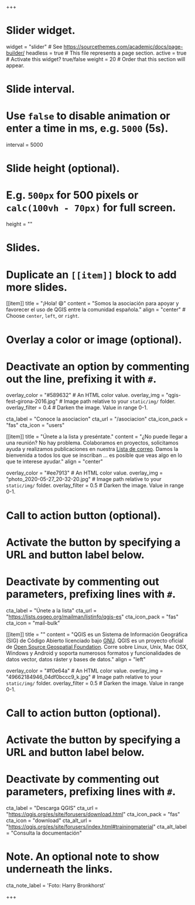 +++
# Slider widget.
widget = "slider"  # See https://sourcethemes.com/academic/docs/page-builder/
headless = true  # This file represents a page section.
active = true  # Activate this widget? true/false
weight = 20  # Order that this section will appear.

# Slide interval.
# Use `false` to disable animation or enter a time in ms, e.g. `5000` (5s).
interval = 5000

# Slide height (optional).
# E.g. `500px` for 500 pixels or `calc(100vh - 70px)` for full screen.
height = ""

# Slides.
# Duplicate an `[[item]]` block to add more slides.
[[item]]
  title = "¡Hola! :smile:"
  content = "Somos la asociación para apoyar y favorecer el uso de QGIS entre la comunidad española."
  align = "center"  # Choose `center`, `left`, or `right`.

  # Overlay a color or image (optional).
  #   Deactivate an option by commenting out the line, prefixing it with `#`.
  overlay_color = "#589632"  # An HTML color value.
  overlay_img = "qgis-fest-girona-2016.jpg"  # Image path relative to your `static/img/` folder.
  overlay_filter = 0.4  # Darken the image. Value in range 0-1.

  cta_label = "Conoce la asociacion"
  cta_url = "/asociacion"
  cta_icon_pack = "fas"
  cta_icon = "users"

[[item]]
  title = "Únete a la lista y preséntate."
  content = "¿No puede llegar a una reunión? No hay problema. Colaboramos en proyectos, solicitamos ayuda y realizamos publicaciones en nuestra [Lista de correo](). Damos la bienvenida a todos los que se inscriban ... es posible que veas algo en lo que te interese ayudar."
  align = "center"

  overlay_color = "#ee7913"  # An HTML color value.
  overlay_img = "photo_2020-05-27_20-32-20.jpg"  # Image path relative to your `static/img/` folder.
  overlay_filter = 0.5  # Darken the image. Value in range 0-1.
  # Call to action button (optional).
  #   Activate the button by specifying a URL and button label below.
  #   Deactivate by commenting out parameters, prefixing lines with `#`.
  cta_label = "Únete a la lista"
  cta_url = "https://lists.osgeo.org/mailman/listinfo/qgis-es"
  cta_icon_pack = "fas"
  cta_icon = "mail-bulk"

[[item]]
  title = ""
  content = "QGIS es un Sistema de Información Geográfica (SIG) de Código Abierto licenciado bajo [GNU](). QGIS es un proyecto oficial de [Open Source Geospatial Foundation](https://www.osgeo.org/). Corre sobre Linux, Unix, Mac OSX, Windows y Android y soporta numerosos formatos y funcionalidades de datos vector, datos ráster y bases de datos."
  align = "left"

  overlay_color = "#f0e64a"  # An HTML color value.
  overlay_img = "49662184946_04df0bccc9_k.jpg"  # Image path relative to your `static/img/` folder.
  overlay_filter = 0.5  # Darken the image. Value in range 0-1.
  # Call to action button (optional).
  #   Activate the button by specifying a URL and button label below.
  #   Deactivate by commenting out parameters, prefixing lines with `#`.
  cta_label = "Descarga QGIS"
  cta_url = "https://qgis.org/es/site/forusers/download.html"
  cta_icon_pack = "fas"
  cta_icon = "download"
  cta_alt_url = "https://qgis.org/es/site/forusers/index.html#trainingmaterial"
  cta_alt_label = "Consulta la documentación"

  # Note. An optional note to show underneath the links.
  cta_note_label = 'Foto: Harry Bronkhorst'

+++
